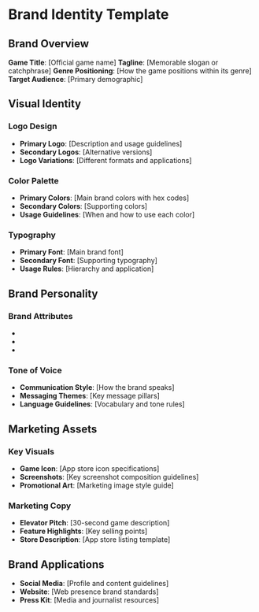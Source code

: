 # Brand Identity Template

## Brand Overview

**Game Title**: [Official game name]
**Tagline**: [Memorable slogan or catchphrase]
**Genre Positioning**: [How the game positions within its genre]
**Target Audience**: [Primary demographic]

## Visual Identity

### Logo Design

- **Primary Logo**: [Description and usage guidelines]
- **Secondary Logos**: [Alternative versions]
- **Logo Variations**: [Different formats and applications]

### Color Palette

- **Primary Colors**: [Main brand colors with hex codes]
- **Secondary Colors**: [Supporting colors]
- **Usage Guidelines**: [When and how to use each color]

### Typography

- **Primary Font**: [Main brand font]
- **Secondary Font**: [Supporting typography]
- **Usage Rules**: [Hierarchy and application]

## Brand Personality

### Brand Attributes

- [Attribute 1]: [Description]
- [Attribute 2]: [Description]
- [Attribute 3]: [Description]

### Tone of Voice

- **Communication Style**: [How the brand speaks]
- **Messaging Themes**: [Key message pillars]
- **Language Guidelines**: [Vocabulary and tone rules]

## Marketing Assets

### Key Visuals

- **Game Icon**: [App store icon specifications]
- **Screenshots**: [Key screenshot composition guidelines]
- **Promotional Art**: [Marketing image style guide]

### Marketing Copy

- **Elevator Pitch**: [30-second game description]
- **Feature Highlights**: [Key selling points]
- **Store Description**: [App store listing template]

## Brand Applications

- **Social Media**: [Profile and content guidelines]
- **Website**: [Web presence brand standards]
- **Press Kit**: [Media and journalist resources]
